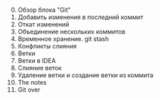 0. Обзор блока "Git"   
1. Добавить изменения в последний коммит
2. Откат изменений   
3. Объединение нескольких коммитов
4. Временное хранение. git stash
5. Конфликты слияния
6. Ветки  
7. Ветки в IDEA  
8. Слияние веток  
9. Удаление ветки и создание ветки из коммита
10. The notes
11. Git over